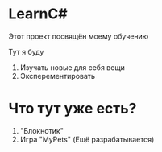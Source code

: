 # LearnC#
Этот проект посвящён моему обучению

Тут я буду 
1. Изучать новые для себя вещи
2. Эксперементировать

Что тут уже есть?
=================
1. "Блокнотик"
2. Игра "MyPets" (Ещё разрабатывается)
